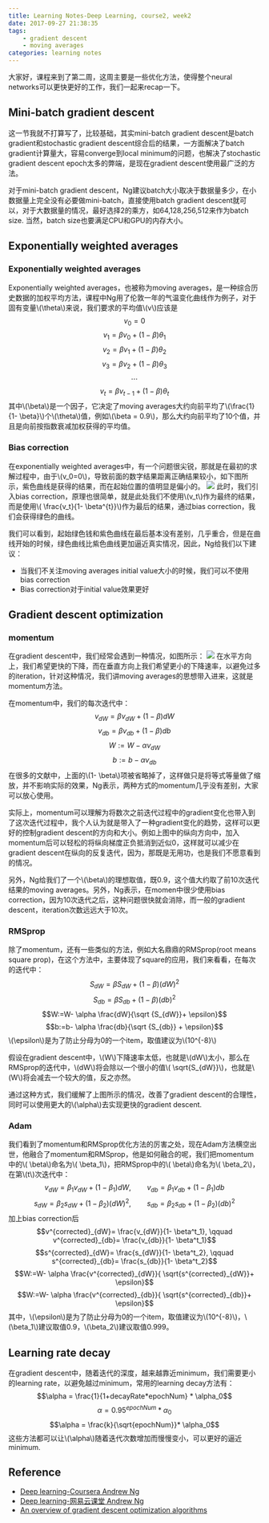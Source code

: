 ```yaml
---
title: Learning Notes-Deep Learning, course2, week2
date: 2017-09-27 21:38:35
tags:
	- gradient descent
	- moving averages
categories: learning notes
---
```

大家好，课程来到了第二周，这周主要是一些优化方法，使得整个neural networks可以更快更好的工作，我们一起来recap一下。
<!--more-->
## Mini-batch gradient descent
这一节我就不打算写了，比较基础，其实mini-batch gradient descent是batch gradient和stochastic gradient descent综合后的结果，一方面解决了batch gradient计算量大，容易converge到local minimum的问题，也解决了stochastic gradient descent epoch太多的弊端，是现在gradient descent使用最广泛的方法。

对于mini-batch gradient descent，Ng建议batch大小取决于数据量多少，在小数据量上完全没有必要做mini-batch，直接使用batch gradient descent就可以，对于大数据量的情况，最好选择2的乘方，如64,128,256,512来作为batch size. 当然，batch size也要满足CPU和GPU的内存大小。
## Exponentially weighted averages
### Exponentially weighted averages
Exponentially weighted averages，也被称为moving averages，是一种综合历史数据的加权平均方法，课程中Ng用了伦敦一年的气温变化曲线作为例子，对于固有变量\\(\theta\\)来说，我们要求的平均值\\(v\\)应该是
$$v_0 = 0$$ 
$$v_1 = \beta v_0 + (1- \beta) \theta_1 $$
$$v_2 = \beta v_1 + (1- \beta) \theta_2$$
$$v_3= \beta v_2 + (1- \beta) \theta_3$$
$$\cdots$$
$$v_t= \beta v_{t-1} + (1- \beta) \theta_t$$
其中\\(\beta\\)是一个因子，它决定了moving averages大约向前平均了\\(\frac{1}{1- \beta}\\)个\\(\theta\\)值，例如\\(\beta = 0.9\\)，那么大约向前平均了10个值，并且是向前按指数衰减加权获得的平均值。
### Bias correction
在exponentially weighted averages中，有一个问题很尖锐，那就是在最初的求解过程中，由于\\(v_0=0\\)，导致前面的数字结果距离正确结果较小，如下图所示，紫色曲线是获得的结果，而在起始位置的值明显是偏小的。
![](http://otmy7guvn.bkt.clouddn.com/blog/7/7-1.png) 
此时，我们引入bias correction，原理也很简单，就是此处我们不使用\\(v_t\\)作为最终的结果，而是使用\\( \frac{v_t}{1- \beta^{t}}\\)作为最后的结果，通过bias correction，我们会获得绿色的曲线。

我们可以看到，起始绿色钱和紫色曲线在最后基本没有差别，几乎重合，但是在曲线开始的时候，绿色曲线比紫色曲线更加逼近真实情况，因此，Ng给我们以下建议：
* 当我们不关注moving averages initial value大小的时候，我们可以不使用bias correction
* Bias correction对于initial value效果更好

## Gradient descent optimization
### momentum
在gradient descent中，我们经常会遇到一种情况，如图所示：
![](http://otmy7guvn.bkt.clouddn.com/blog/7/7-2.png) 
在水平方向上，我们希望更快的下降，而在垂直方向上我们希望更小的下降速率，以避免过多的iteration，针对这种情况，我们讲moving averages的思想带入进来，这就是momentum方法。

在momentum中，我们的每次迭代中：
$$v_{dW}= \beta v_{dW}+(1- \beta)dW$$
$$v_{db}= \beta v_{db}+(1- \beta)db$$
$$W:=W- \alpha v_{dW}$$
$$b:=b - \alpha v_{db}$$
在很多的文献中，上面的\\(1- \beta\\)项被省略掉了，这样做只是将等式等量做了缩放，并不影响实际的效果，Ng表示，两种方式的momentum几乎没有差别，大家可以放心使用。

实际上，momentum可以理解为将数次之前迭代过程中的gradient变化也带入到了这次迭代过程中，我个人认为就是带入了一种gradient变化的趋势，这样可以更好的控制gradient descent的方向和大小。例如上图中的纵向方向中，加入momentum后可以轻松的将纵向梯度正负抵消到近似0，这样就可以减少在gradient descent在纵向的反复迭代，因为，那既是无用功，也是我们不愿意看到的情况。

另外，Ng给我们了一个\\(\beta\\)的理想取值，既0.9，这个值大约取了前10次迭代结果的moving averages。另外，Ng表示，在momen中很少使用bias correction，因为10次迭代之后，这种问题很快就会消除，而一般的gradient descent，iteration次数远远大于10次。
### RMSprop
除了momentum，还有一些类似的方法，例如大名鼎鼎的RMSprop(root means square prop)，在这个方法中，主要体现了square的应用，我们来看看，在每次的迭代中：
$$S_{dW}= \beta S_{dW} + (1- \beta)(dW)^2$$
$$S_{db}= \beta S_{db}+(1- \beta)(db)^2$$
$$W:=W- \alpha \frac{dW}{\sqrt {S_{dW}}+ \epsilon}$$
$$b:=b- \alpha \frac{db}{\sqrt {S_{db}} + \epsilon}$$
\\(\epsilon\\)是为了防止分母为0的一个item，取值建议为\\(10^{-8}\\)

假设在gradient descent中，\\(W\\)下降速率太低，也就是\\(dW\\)太小，那么在RMSprop的迭代中，\\(dW\\)将会除以一个很小的值\\( \sqrt{S_{dW}}\\)，也就是\\(W\\)将会减去一个较大的值，反之亦然。

通过这种方式，我们缓解了上图所示的情况，改善了gradient descent的合理性，同时可以使用更大的\\(\alpha\\)去实现更快的gradient descent.
### Adam
我们看到了momentum和RMSprop优化方法的厉害之处，现在Adam方法横空出世，他融合了momentum和RMSprop，他是如何融合的呢，我们把momentum中的\\( \beta\\)命名为\\( \beta\_1\\)，把RMSprop中的\\( \beta\\)命名为\\( \beta\_2\\)，在第\\(t\\)次迭代中：
$$v_{dW}= \beta_1 v_{dW}+(1- \beta_1)dW, \qquad v_{db}= \beta_1 v_{db}+(1- \beta_1)db$$
$$s_{dW}= \beta_2 s_{dW}+(1- \beta_2)(dW)^2, \qquad s_{db}= \beta_2 s_{db}+(1- \beta_2)(db)^2$$
加上bias correction后
$$v^{corrected}_{dW}= \frac{v_{dW}}{1- \beta^t_1}, \qquad v^{corrected}_{db}= \frac{v_{db}}{1- \beta^t_1}$$
$$s^{corrected}_{dW}= \frac{s_{dW}}{1- \beta^t_2}, \qquad s^{corrected}_{db}= \frac{s_{db}}{1- \beta^t_2}$$
$$W:=W- \alpha \frac{v^{corrected}_{dW}}{ \sqrt{s^{corrected}_{dW}}+ \epsilon}$$
$$W:=W- \alpha \frac{v^{corrected}_{db}}{ \sqrt{s^{corrected}_{db}}+ \epsilon}$$
其中，\\(\epsilon\\)是为了防止分母为0的一个item，取值建议为\\(10^{-8}\\)，\\(\beta\_1\\)建议取值0.9，\\(\beta\_2\\)建议取值0.999。
## Learning rate decay
在gradient descent中，随着迭代的深度，越来越靠近minimum，我们需要更小的learning rate，以避免越过minimum，常用的learning decay方法有：
$$\alpha = \frac{1}{1+decayRate*epochNum} * \alpha_0$$
$$\alpha = 0.95^{epochNum} * \alpha_0$$
$$\alpha = \frac{k}{\sqrt{epochNum}}* \alpha_0$$
这些方法都可以让\\(\alpha\\)随着迭代次数增加而慢慢变小，可以更好的逼近minimum.
## Reference
* [Deep learning-Coursera Andrew Ng](https://www.coursera.org/specializations/deep-learning)
* [Deep learning-网易云课堂 Andrew Ng](https://mooc.study.163.com/course/deeplearning_ai-2001281003#/info)
* [An overview of gradient descent optimization algorithms ](http://ruder.io/optimizing-gradient-descent/)

